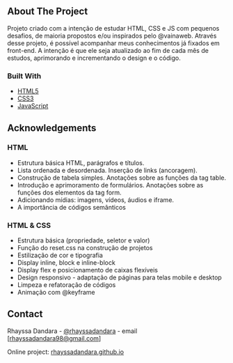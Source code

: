## About The Project

Projeto criado com a intenção de estudar HTML, CSS e JS com pequenos desafios, de maioria propostos e/ou inspirados pelo @vainaweb. Através desse projeto, é possível acompanhar meus conhecimentos já fixados em front-end. A intenção é que ele seja atualizado ao fim de cada mês de estudos, aprimorando e incrementando o design e o código.
 
### Built With

* [HTML5]()
* [CSS3]()
* [JavaScript]()

 
## Acknowledgements

### HTML
* Estrutura básica HTML, parágrafos e títulos.
* Lista ordenada e desordenada. Inserção de links (ancoragem).
* Construção de tabela simples. Anotações sobre as funções da tag table.
* Introdução e aprimoramento de formulários. Anotações sobre as funções dos elementos da tag form.
* Adicionando mídias: imagens, vídeos, áudios e iframe.
* A importância de códigos semânticos
  

### HTML & CSS
* Estrutura básica (propriedade, seletor e valor)
* Função do reset.css na construção de projetos
* Estilização de cor e tipografia
* Display inline, block e inline-block
* Display flex e posicionamento de caixas flexíveis
* Design responsivo - adaptação de páginas para telas mobile e desktop
* Limpeza e refatoração de códigos
* Animação com @keyframe


## Contact

Rhayssa Dandara - [@rhayssadandara](https://instagram.com/rhayssadandara) - email [rhayssadandara98@gmail.com]

Online project: [rhayssadandara.github.io](https://rhayssadandara.github.io)
